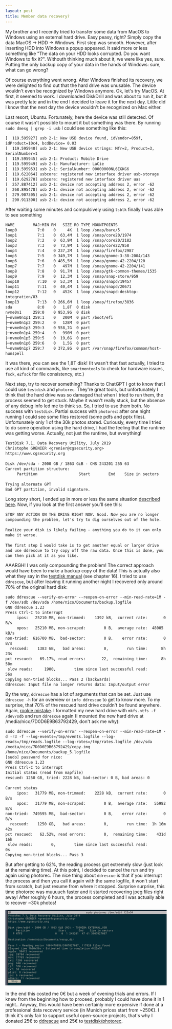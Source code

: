 ```yaml
---
layout: post
title: Member data recovery?
---
```


My brother and I recently tried to transfer some data from MacOS to Windows using an external hard drive. Easy peasy, right? Simply copy the data MacOS -> HDD -> Windows.
First step was smooth. However, after inserting HDD into Windows a popup appeared. It said more or less something like "The data on your HDD looks corrupted. Do you want Windows to fix it?".
Withouth thinking much about it, we were like yes, sure. Putting the only backup copy of your data in the hands of Windows: sure, what can go wrong? 

Of course everything went wrong. After Windows finished its recovery, we were delighted to find out that the hard drive was unusable. 
The device wouldn't even be recognized by Windows anymore. Ok, let's try MacOS. At first, it seemed to work. 
I downloaded DiskDrill and was about to run it, but it was pretty late and in the end I decided to leave it for the next day. 
Little did I know that the next day the device wouldn't be recognized on Mac either.

Last resort, Ubuntu. Fortunately, here the device was still detected. Of course it wasn't possible to mount it but something was there. 
By running `sudo dmesg | grep -i usb` I could see something like this:

```
[  119.595927] usb 2-1: New USB device found, idVendor=059f, idProduct=10c4, bcdDevice= 0.03
[  119.595940] usb 2-1: New USB device strings: Mfr=2, Product=3, SerialNumber=1
[  119.595945] usb 2-1: Product: Mobile Drive
[  119.595949] usb 2-1: Manufacturer: LaCie
[  119.595953] usb 2-1: SerialNumber: 00000000NL6EGKG6
[  119.622064] usbcore: registered new interface driver usb-storage
[  119.629278] usbcore: registered new interface driver uas
[  257.887412] usb 2-1: device not accepting address 2, error -62
[  268.895478] usb 2-1: device not accepting address 2, error -62
[  279.907305] usb 2-1: device not accepting address 2, error -62
[  290.911390] usb 2-1: device not accepting address 2, error -62
```

After waiting some minutes and compulsively using `lsblk` finally I was able to see something 

```
NAME        MAJ:MIN RM   SIZE RO TYPE MOUNTPOINTS
loop0         7:0    0     4K  1 loop /snap/bare/5
loop1         7:1    0  63,4M  1 loop /snap/core20/1974
loop2         7:2    0  63,9M  1 loop /snap/core20/2182
loop3         7:3    0  73,9M  1 loop /snap/core22/858
loop4         7:4    0 237,2M  1 loop /snap/firefox/2987
loop5         7:5    0 349,7M  1 loop /snap/gnome-3-38-2004/143
loop6         7:6    0 485,5M  1 loop /snap/gnome-42-2204/120
loop7         7:7    0   497M  1 loop /snap/gnome-42-2204/141
loop8         7:8    0  91,7M  1 loop /snap/gtk-common-themes/1535
loop9         7:9    0  12,3M  1 loop /snap/snap-store/959
loop10        7:10   0  53,3M  1 loop /snap/snapd/19457
loop11        7:11   0  40,4M  1 loop /snap/snapd/20671
loop12        7:12   0   452K  1 loop /snap/snapd-desktop-integration/83
loop13        7:13   0 266,6M  1 loop /snap/firefox/3836
sda           8:0    0   1,8T  0 disk 
nvme0n1     259:0    0 953,9G  0 disk 
├─nvme0n1p1 259:1    0   200M  0 part /boot/efi
├─nvme0n1p2 259:2    0   128M  0 part 
├─nvme0n1p3 259:3    0 558,7G  0 part 
├─nvme0n1p4 259:4    0   990M  0 part 
├─nvme0n1p5 259:5    0  19,6G  0 part 
├─nvme0n1p6 259:6    0   1,5G  0 part 
└─nvme0n1p7 259:7    0 372,8G  0 part /var/snap/firefox/common/host-hunspell
```

It was there, you can see the 1,8T disk! (It wasn't that fast actually, I tried to use all kind of commands, like `smartmontools` to check for hardware issues, 
`fsck`, `e2fsck` for file consistency, etc.)

Next step, try to recover something? Thanks to ChatGPT I got to know that I could use `testdisk` and `photorec`. They're great tools, but unfortunately I think that
the hard drive was so damaged that when I tried to run them, the process seemed to get stuck. Maybe it wasn't really stuck, but the absence of any debug info led me to think so.
So, I tried to use them both. No success with `testdisk`. Partial success with `photorec`: after one night running I could see some files restored (some pdfs and pptx files).
Unfortunately only 1 of the 30k photos stored. Curiously, every time I tried to do some operation using the hard drive, I had the feeling that the runtime was getting worse.
Actually, not just the runtime, but everything!

```
TestDisk 7.1, Data Recovery Utility, July 2019
Christophe GRENIER <grenier@cgsecurity.org>
https://www.cgsecurity.org

Disk /dev/sda - 2000 GB / 1863 GiB - CHS 243201 255 63
Current partition structure:
     Partition                  Start        End    Size in sectors

Trying alternate GPT
Bad GPT partition, invalid signature.
```

Long story short, I ended up in more or less the same situation [described here](https://superuser.com/questions/1558628/testdisk-how-to-recover-from-partition-read-error/1561179).
Now, if you look at the first answer you'll see this: 

```
STOP ANY ACTION ON THE DRIVE RIGHT NOW. Good. Now you are no longer compounding the problem, let's try to dig ourselves out of the hole.

Realize your disk is likely failing - anything you do to it can only make it worse.

The first step I would take is to get another equal or larger drive and use ddrescue to try copy off the raw data. Once this is done, you can then pick at it as you like.
```

AAARGH! I was only compounding the problem! The correct approach would have been to make a backup copy of the data! This is actually also what they say in the 
[testdisk manual](https://www.cgsecurity.org/testdisk.pdf) (see chapter 16). I tried to use `ddrescue`, but after leaving it running another night I recovered only around 70% 
of the original hard disk:

```
sudo ddrescue --verify-on-error --reopen-on-error --min-read-rate=1M -f /dev/sdb /dev/sda /home/nico/Documents/backup.logfile
GNU ddrescue 1.23
Press Ctrl-C to interrupt
     ipos:   25210 MB, non-trimmed:    1392 kB,  current rate:       0 B/s
     opos:   25210 MB, non-scraped:        0 B,  average rate:  48005 kB/s
non-tried:  616700 MB,  bad-sector:        0 B,    error rate:       0 B/s
  rescued:    1383 GB,   bad areas:        0,        run time:      8h 23s
pct rescued:   69.17%, read errors:       22,  remaining time:      8h 50m
 slow reads:     1900,        time since last successful read:         56s
Copying non-tried blocks... Pass 2 (backwards)
ddrescue: Input file no longer returns data: Input/output error
```

By the way, `ddrescue` has a lot of arguments that can be set. Just use `ddrescue -h` for an overview or `info ddrescue` to get to know more.
To my surprise, that 70% of the rescued hard drive couldn't be found anywhere. Again, [rookie mistake](https://askubuntu.com/questions/906544/ddrescue-successfully-rescued-but-no-rescued-file-on-output).
I formatted my new hard drive with `mkfs.ntfs -f /dev/sdb` and run `ddrescue` again (I mounted the new hard drive at /media/nico/7D0D6E9B63792429, don't ask me why):

```
sudo ddrescue --verify-on-error --reopen-on-error --min-read-rate=1M -d -r3 -f --log-events=/tmp/events.logfile --log-reads=/tmp/reads.logfile --log-rates=/tmp/rates.logfile /dev/sda /media/nico/7D0D6E9B63792429/copy.img /home/nico/Documents/backup_5.logfile
[sudo] password for nico: 
GNU ddrescue 1.23
Press Ctrl-C to interrupt
Initial status (read from mapfile)
rescued: 1250 GB, tried: 2228 kB, bad-sector: 0 B, bad areas: 0

Current status
     ipos:   31779 MB, non-trimmed:    2228 kB,  current rate:       0 B/s
     opos:   31779 MB, non-scraped:        0 B,  average rate:   55982 B/s
non-tried:  749595 MB,  bad-sector:        0 B,    error rate:       0 B/s
  rescued:    1250 GB,   bad areas:        0,        run time:  1h 16m 42s
pct rescued:   62.52%, read errors:        0,  remaining time:    431d 16h
 slow reads:        0,        time since last successful read:          0s
Copying non-tried blocks... Pass 3
```

But after getting to 62%, the reading process got extremely slow (just look at the remaining time). At this point, I decided to cancel the run and try again using photorec.
The nice thing about `ddrescue` is that if you interrupt the process and then you call it again with the same logfile, it won't start from scratch, but just resume from where it stopped.
Surprise surprise, this time photorec was muuuuch faster and it started recovering jpeg files right away! After roughly 6 hours, the process completed and I was 
actually able to recover ~30k photos! 

![image](/assets/photorec.png)

In the end this costed me 0€ but a week of evening trials and errors. If I knew from the beginning how to proceed, probably I could have done it in 1 night..
Anyway, this would have been certainly more expensive if done at a professional data recovery service (in Munich prices start from ~250€). I think it's only fair to support useful open-source projects, that's why I donated 25€ to [ddrescue](https://www.gnu.org/software/ddrescue/) and 25€ to [testdisk/photorec](https://www.cgsecurity.org/Download_and_donate.php/testdisk-).
